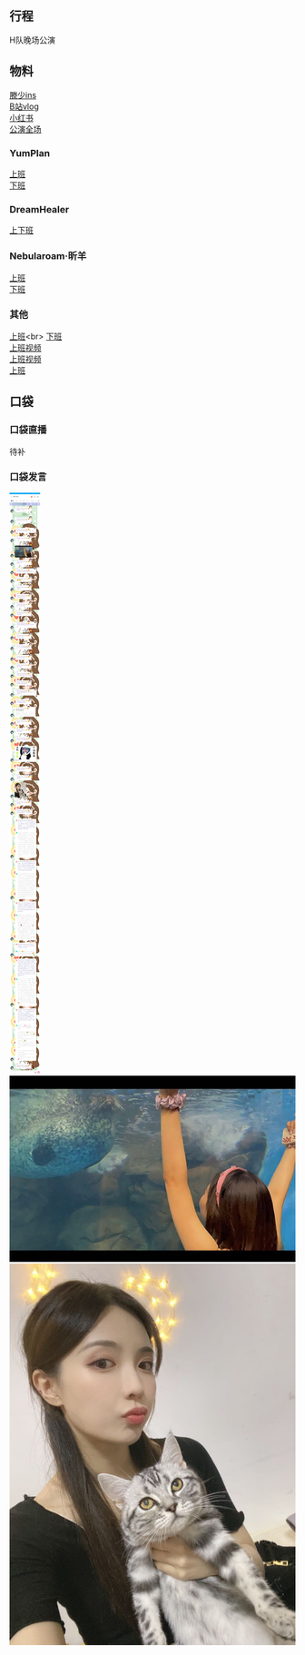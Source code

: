 ## 行程
H队晚场公演<br>

## 物料
[滕少ins](https://www.instagram.com/p/CTFqzvSlFEa/?utm_source=ig_web_copy_link)<br>
[B站vlog](https://www.bilibili.com/video/BV16b4y1m7mr)<br>
[小红书](https://www.xiaohongshu.com/discovery/item/612a3395000000000102b3e4)<br>
[公演全场](https://www.bilibili.com/video/BV1Nh411W7EU)
### YumPlan
[上班](https://weibo.com/7335378002/Kvzfqdtpg)<br>
[下班](https://weibo.com/7335378002/KvB46i92q)
### DreamHealer
[上下班](https://weibo.com/6375088879/KvzcsqJ24)<br>
### Nebularoam·昕羊
[上班](https://weibo.com/7584954147/Kvzg02amR)<br>
[下班](https://weibo.com/7584954147/KvBhXxgEx)
### 其他
[上班](https://m.weibo.cn/status/4675278896369486?)<br>
[下班](https://weibo.com/5415898244/KvAOFdnsJ)<br>
[上班视频](https://weibo.com/1626138803/KvzymwFn7)<br>
[上班视频](https://weibo.com/1856999022/KvzpifK1w)<br>
[上班](https://weibo.com/2858736050/KvHqODm1C)<br>
## 口袋
### 口袋直播
待补
### 口袋发言
![口袋发言](./pocket48/imgs/messages1.jpeg)<br>
![口袋发言](./pocket48/imgs/P1.jpeg)<br>
![口袋发言](./pocket48/imgs/P2.jpeg)<br>